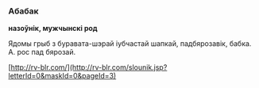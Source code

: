 ### Абабак
**назоўнік, мужчынскі род**

Ядомы грыб з буравата-шэрай іубчастай шапкай, падбярозавік, бабка. А. рос пад бярозай.

<a rel="author">[http://rv-blr.com/](http://rv-blr.com/slounik.jsp?letterId=0&maskId=0&pageId=3)</a>
